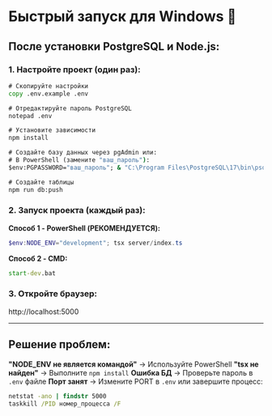 # Быстрый запуск для Windows 🚀

## После установки PostgreSQL и Node.js:

### 1. Настройте проект (один раз):
```cmd
# Скопируйте настройки
copy .env.example .env

# Отредактируйте пароль PostgreSQL
notepad .env

# Установите зависимости  
npm install

# Создайте базу данных через pgAdmin или:
# В PowerShell (замените "ваш_пароль"):
$env:PGPASSWORD="ваш_пароль"; & "C:\Program Files\PostgreSQL\17\bin\psql.exe" -U postgres -c "CREATE DATABASE telegram_bot_builder;"

# Создайте таблицы
npm run db:push
```

### 2. Запуск проекта (каждый раз):

**Способ 1 - PowerShell (РЕКОМЕНДУЕТСЯ):**
```powershell
$env:NODE_ENV="development"; tsx server/index.ts
```

**Способ 2 - CMD:**
```cmd
start-dev.bat
```

### 3. Откройте браузер:
http://localhost:5000

---

## Решение проблем:

**"NODE_ENV не является командой"** → Используйте PowerShell
**"tsx не найден"** → Выполните `npm install` 
**Ошибка БД** → Проверьте пароль в `.env` файле
**Порт занят** → Измените PORT в `.env` или завершите процесс:
```cmd
netstat -ano | findstr 5000
taskkill /PID номер_процесса /F
```